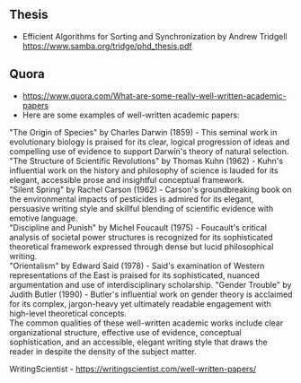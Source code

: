 
## Thesis

- Efficient Algorithms for Sorting and Synchronization by Andrew Tridgell https://www.samba.org/tridge/phd_thesis.pdf

## Quora 

- https://www.quora.com/What-are-some-really-well-written-academic-papers
- Here are some examples of well-written academic papers:

"The Origin of Species" by Charles Darwin (1859) - This seminal work in evolutionary biology is praised for its clear, logical progression of ideas and compelling use of evidence to support Darwin's theory of natural selection.    
"The Structure of Scientific Revolutions" by Thomas Kuhn (1962) - Kuhn's influential work on the history and philosophy of science is lauded for its elegant, accessible prose and insightful conceptual framework.    
"Silent Spring" by Rachel Carson (1962) - Carson's groundbreaking book on the environmental impacts of pesticides is admired for its elegant, persuasive writing style and skillful blending of scientific evidence with emotive language.    
"Discipline and Punish" by Michel Foucault (1975) - Foucault's critical analysis of societal power structures is recognized for its sophisticated theoretical framework expressed through dense but lucid philosophical writing.     
"Orientalism" by Edward Said (1978) - Said's examination of Western representations of the East is praised for its sophisticated, nuanced argumentation and use of interdisciplinary scholarship.
"Gender Trouble" by Judith Butler (1990) - Butler's influential work on gender theory is acclaimed for its complex, jargon-heavy yet ultimately readable engagement with high-level theoretical concepts.     
The common qualities of these well-written academic works include clear organizational structure, effective use of evidence, conceptual sophistication, and an accessible, elegant writing style that draws the reader in despite the density of the subject matter.   


WritingScientist - https://writingscientist.com/well-written-papers/

